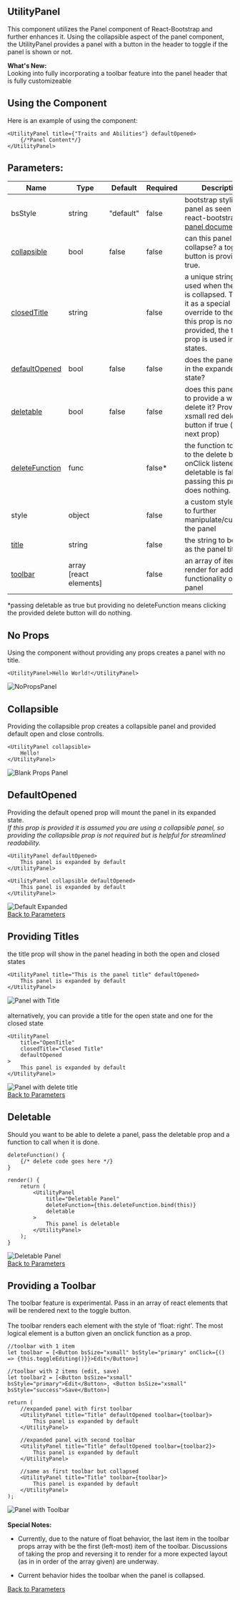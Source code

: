 ## UtilityPanel
This component utilizes the Panel component of React-Bootstrap and further enhances it. Using the collapsible aspect of the panel component, the UtilityPanel provides a panel with a button in the header to toggle if the panel is shown or not.

**What's New:**<br>
Looking into fully incorporating a toolbar feature into the panel header that is fully customizeable

## Using the Component
Here is an example of using the component:
```
<UtilityPanel title={"Traits and Abilities"} defaultOpened>
    {/*Panel Content*/}
</UtilityPanel> 
```
## Parameters:

| Name | Type | Default | Required | Description |
| ----- | ----- | ----- | ----- | ----- |
| bsStyle | string | "default" | false | bootstrap styling of panel as seen in react-bootstrap [panel documentation](https://react-bootstrap.github.io/components/panel/) |
| [collapsible](#collapsible) | bool | false | false | can this panel collapse? a toggle button is provided if true. |
| [closedTitle](#providing-titles) | string | | false | a unique string to be used when the panel is collapsed. Think of it as a special override to the title. If this prop is not provided, the title prop is used in both states. |
| [defaultOpened](#defaultopened) | bool | false | false | does the panel mount in the expanded state? |
| [deletable](#deletable) | bool | false | false | does this panel need to provide a way to delete it? Provides an xsmall red delete button if true (see next prop) |
| [deleteFunction](#deletable) | func | | false* | the function to pass to the delete button's onClick listener. If deletable is false, passing this prop does nothing.
| style | object | | false | a custom style object to further manipulate/customize the panel |
| [title](#providing-titles) | string | | false | the string to be used as the panel title |
| [toolbar](#providing-a-toolbar) | array [react elements] | | false | an array of items to render for additional functionality on the panel |

\*passing deletable as true but providing no deleteFunction means clicking the provided delete button will do nothing.

## No Props
Using the component without providing any props creates a panel with no title.
```
<UtilityPanel>Hello World!</UtilityPanel>
```
![NoPropsPanel](https://i.imgur.com/9d5ZznJ.png)

## Collapsible
Providing the collapsible prop creates a collapsible panel and provided default open and close controlls.
```
<UtilityPanel collapsible>
    Hello!
</UtilityPanel>
```
![Blank Props Panel](https://i.imgur.com/tPP6fxy.png)

## DefaultOpened
Providing the default opened prop will mount the panel in its expanded state.<br>
_If this prop is provided it is assumed you are using a collapsible panel, so providing the collapsible prop is not required but is helpful for streamlined readability._
```
<UtilityPanel defaultOpened>
    This panel is expanded by default
</UtilityPanel>

<UtilityPanel collapsible defaultOpened>
    This panel is expanded by default
</UtilityPanel>
```
![Default Expanded](https://i.imgur.com/0ShUpd9.png)<br>
[Back to Parameters](#parameters)

## Providing Titles
the title prop will show in the panel heading in both the open and closed states
```
<UtilityPanel title="This is the panel title" defaultOpened>
    This panel is expanded by default
</UtilityPanel>
```
![Panel with Title](https://i.imgur.com/rJeMvQ2.png)
<br><br>alternatively, you can provide a title for the open state and one for the closed state
```
<UtilityPanel 
    title="OpenTitle" 
    closedTitle="Closed Title" 
    defaultOpened
>
    This panel is expanded by default
</UtilityPanel>
```
![Panel with delete title](https://i.imgur.com/z5OOXpO.png)<br>
[Back to Parameters](#parameters)

## Deletable
Should you want to be able to delete a panel, pass the deletable prop and a function to call when it is done.
```
deleteFunction() {
    {/* delete code goes here */}
}

render() {
    return (
        <UtilityPanel 
            title="Deletable Panel"
            deleteFunction={this.deleteFunction.bind(this)}
            deletable
        >
            This panel is deletable
        </UtilityPanel>
    );
}
```
![Deletable Panel](https://i.imgur.com/8J2mHHi.png)<br>
[Back to Parameters](#parameters)

## Providing a Toolbar
The toolbar feature is experimental. Pass in an array of react elements that will be rendered next to the toggle button.<br><br>
The toolbar renders each element with the style of 'float: right'. The most logical element is a button given an onclick function as a prop.
```
//toolbar with 1 item
let toolbar = [<Button bsSize="xsmall" bsStyle="primary" onClick={() => {this.toggleEditing()}}>Edit</Button>]

//toolbar with 2 items (edit, save)
let toolbar2 = [<Button bsSize="xsmall" bsStyle="primary">Edit</Button>, <Button bsSize="xsmall" bsStyle="success">Save</Button>]

return (
    //expanded panel with first toolbar
    <UtilityPanel title="Title" defaultOpened toolbar={toolbar}>
        This panel is expanded by default
    </UtilityPanel>

    //expanded panel with second toolbar
    <UtilityPanel title="Title" defaultOpened toolbar={toolbar2}>
        This panel is expanded by default
    </UtilityPanel>

    //same as first toolbar but collapsed
    <UtilityPanel title="Title" toolbar={toolbar}>
        This panel is expanded by default
    </UtilityPanel>
);
```
![Panel with Toolbar](https://i.imgur.com/vLhArkn.png)<br><br>
**Special Notes:**<br>
* Currently, due to the nature of float behavior, the last item in the toolbar props array with be the first (left-most) item of the toolbar. Discussions of taking the prop and reversing it to render for a more expected layout (as in in order of the array given) are underway.

* Current behavior hides the toolbar when the panel is collapsed.

[Back to Parameters](#parameters)